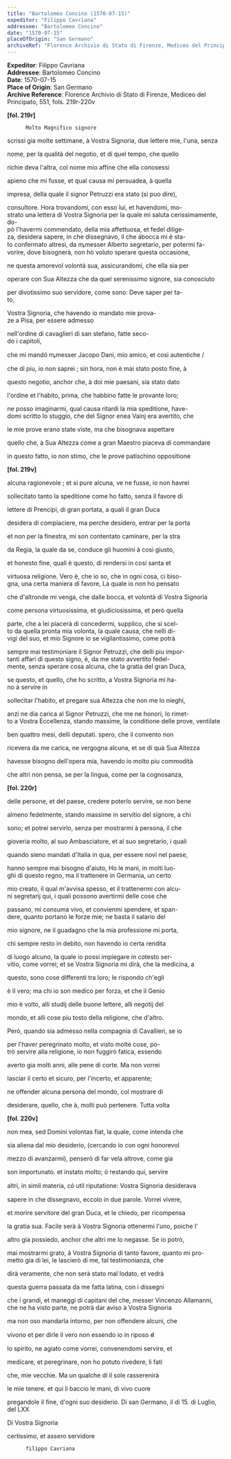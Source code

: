 ```yaml
---
title: "Bartolomeo Concino (1570-07-15)"
expeditor: "Filippo Cavriana"
addressee: "Bartolomeo Concino"
date: "1570-07-15"
placeOfOrigin: "San Germano"
archiveRef: "Florence Archivio di Stato di Firenze, Mediceo del Principato, 551, fols. 219r-220v"
---
```


**Expeditor**: Filippo Cavriana  
**Addressee**: Bartolomeo Concino  
**Date**: 1570-07-15  
**Place of Origin**: San Germano  
**Archive Reference**: Florence Archivio di Stato di Firenze, Mediceo del Principato, 551, fols. 219r-220v  


    
      
        
**[fol. 219r]**

        
          Molto Magnifico signore
        


        
            
scrissi gia molte settimane, à Vostra Signoria, due lettere mie, l'una, senza
            
nome, per la qualità del negotio, et di quel tempo, che quello
            
richie deva l'altra, col nome mio affine che ella conosessi
            
apieno che mi fusse, et qual causa mi persuadea, à quella
            
impresa, della quale il signor Petruzzi era stato (si puo dire),
            
consultore. Hora trovandomi, con esso lui, et havendomi, mo-  
strato una lettera di Vostra Signoria per la quale mi saluta cerissimamente, do-  
pò l'havermi commendato, della mia affettuosa, et fedel dilige-  
za, desidera sapere, in che dissegnavo, il che ábocca mi è sta-  
to confermato altresì, da ꝳmesser Alberto segretario, per potermi fa-  
vorire, dove bisognerà, non hò voluto sperare questa occasione, 
            
ne questa amorevol volontà sua, assicurandomi, che ella sia per
            
operare con Sua Altezza che da quel serenissimo signore, sia conosciuto 
            
per divotissimo suo servidore, come sono: Deve saper per ta-  
to, 
            
Vostra Signoria, che havendo io mandato mie prova-  
ze a Pisa, per essere admesso 
            
nell'ordine di cavaglieri di san stefano, fatte seco-  
do i capitoli,
            
che mi mandó ꝳmesser Jacopo Dani, mio amico, et cosi autentiche /
            
che di piu, io non saprei ; sin hora, non è mai stato posto fine, à
            
questo negotio, anchor che, à doi mie paesani, sia stato dato
            
l'ordine et l'habito, prima, che habbino fatte le provante loro;
            
ne posso imaginarmi, qual causa ritardi la mia speditione, have-  
domi scritto lo stuggio, che del Signor enea Vainj era avertito, che
            
le mie prove erano state viste, ma che bisognava aspettare
            
quello che, à Sua Altezza come a gran Maestro piaceva di commandare
            
in questo fatto, io non stimo, che le prove patischino oppositione
        



        
**[fol. 219v]**

        
            
alcuna ragionevole ; et si pure alcuna, ve ne fusse, io non havrei
            
sollecitato tanto la speditione come ho fatto, senza il favore di
            
lettere di Prencipi, di gran portata, a quali il gran Duca
            
desidera di compiaciere, ma perche desidero, entrar per la porta
            
et non per la finestra, mi son contentato caminare, per la stra
            
da Regia, la quale da se, conduce gli huomini à cosi giusto,
            
et honesto fine, quali è questo, di rendersi in cosi santa et
            
virtuosa religione. Vero è, che io so, che in ogni cosa, ci biso-  
gna, una certa maniera di favore, La quale io non ho pensato
            
che d'altronde mi venga, che dalle bocca, et volontà di Vostra Signoria
            
come persona virtuosissima, et giudiciosissima, et però quella
            
parte, che a lei piacerà di concedermi, supplico, che si scel-  
to da quella pronta mia volonta, la quale causa, che nelli di-  
vigi del suo, et mio Signore io se vigilantissimo, come potrà
            
sempre mai testimoniare il Signor Petruzzi, che delli piu impor-  
tanti affari di questo signo, è, da me stato avvertito fedel-  
mente, senza sperare cosa alcuna, che la gratia del gran Duca,
            
se questo, et quello, che ho scritto, a Vostra Signoria mi ha-  
no à servire in
            
sollecitar l'habito, et pregare sua Altezza che non me lo nieghi,
            
anzi ne dia carica al Signor Petruzzi, che me ne honori, lo rimet-  
to a Vostra Eccellenza, stando massime, la conditione delle prove, ventilate
            
ben quattro mesi, delli deputati. spero, che il convento non
            
ricevera da me carica, ne vergogna alcuna, et se di quà Sua Altezza
            
havesse bisogno dell'opera mia, havendo io molto piu commodità
            
che altri non pensa, se per la lingua, come per la cognosanza,
        



        
**[fol. 220r]**

        
            
delle persone, et del paese, credere poterlo servire, se non bene
            
almeno fedelmente, stando massime in servitio del signore, a chi
            
sono; et potrei servirlo, senza per mostrarmi à persona, il che
            
gioveria molto, al suo Ambasciatore, et al suo segretario, i quali
            
quando sieno mandati d'Italia in qua, per essere novi nel paese,
            
hanno sempre mai bisogno d'aiuto, Ho le mani, in molti luo-  
ghi di questo regno, ma il trattenere in Germania, un certo
            
mio creato, il qual m'avvisa spesso, et il trattenermi con alcu-  
ni segretarij qui, i quali possono avertirmi delle cose che
            
passano, mi consuma vivo, et convienmi spendere, et span-  
dere, quanto portano le forze mie; ne basta il salario del
            
mio signore, ne il guadagno che la mia professione mi porta,
            
chi sempre resto in debito, non havendo io certa rendita
            
di luogo alcuno, la quale io possi impiegare in cotesto ser-  
vitio, come vorrei; et se Vostra Signoria mi dirà, che la medicina, a
            
questo, sono cose differenti tra loro; le rispondo ch'egli
            
è il vero; ma chi io son medico per forza, et che il Genio
            
mio è volto, alli studij delle buone lettere, alli negotij del
            
mondo, et alli cose piu tosto della religione, che d'altro.
            
Però, quando sia admesso nella compagnia di Cavallieri, se io
            
per l'haver peregrinato molto, et visto molte cose, po-  
trò servire alla religione, io non fuggirò fatica, essendo
            
averto gia molti anni, alle pene di corte. Ma non vorrei
            
lasciar il certo et sicuro, per l'incerto, et apparente;
            
ne offender alcuna persona del mondo, col mostrare di
            
desiderare, quello, che à, molti può pertenere. Tutta volta

        
**[fol. 220v]**

            
non mea, sed Domini volontas fiat, la quale, come intenda che
            
sia aliena dal mio desiderio, (cercando io con ogni  honorevol
            
mezzo di avanzarmi), penserò di far vela altrove, come gia
            
son importunato. et instato molto; ò restando qui, servire
            
altri, in simil materia, co̍ util riputatione: Vostra Signoria desiderava
            
sapere in che dissegnavo, eccolo in due parole. Vorrei vivere,
            
et morire servitore del gran Duca, et le chiedo, per ricompensa
            
la gratia sua. Facile serà à Vostra Signoria ottenermi l'uno, poiche l'
            
altro gia possiedo, anchor che altri me lo negasse. Se io potrò,
            
mai mostrarmi grato, à Vostra Signoria di tanto favore, quanto mi pro-  
metto gia di lei, le lascierò di me, tal testimonianza, che
            
dirà veramente, che non serà stato mal lodato, et vedrà
            
questa guerra passata da me fatta latina, con i dissegni
            
che i grandi, et maneggi di capitani del che, messer Vincenzo
          Allamanni, che ne ha visto parte, ne potrà dar aviso à Vostra Signoria
            
ma non oso mandarla intorno, per non offendere alcuni, che
            
vivono et per dirle il vero non essendo io in riposo d̵
            
lo spirito, ne agiato come vorrei, convenendomi servire, et
            
medicare, et peregrinare, non ho potuto rivedere, li fati
            
che, mie vecchie. Ma un qualche di il sole rasserenirà
            
le mie tenere. et qui li baccio le mani, di vivo cuore
            
pregandole il fine, d'ogni suo desiderio. Di san Germano, il di 15. di Luglio, del LXX
            
Di Vostra Signoria
            
certissimo, et assero servidore
            

        


        
          filippo Cavriana
        


      
    
  